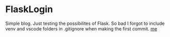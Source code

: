 # FlaskLogin
Simple blog. 
Just testing the possibilites of Flask.
So bad I forgot to include venv and vscode folders in .gitignore when making the first commit.
<a href="https://www.facebook.com/zhivko.dimitrov.92">me</a>
